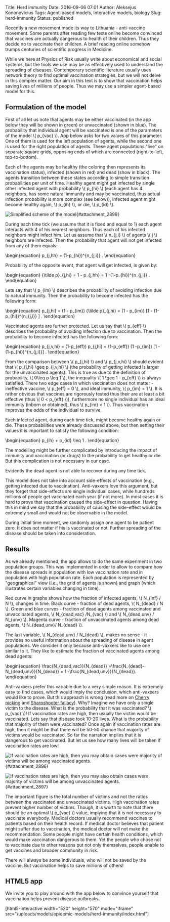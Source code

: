 Title: Herd immunity
Date: 2016-09-06 07:01
Author: Aleksejus Kononovicius
Tags: Agent-based models, Interactive models, biology
Slug: herd-immunity
Status: published

Recently a new movement made its way
to Lithuania - anti-vaccine movement. Some parents after reading few
texts online become convinced that vaccines are actually dangerous to
health of their children. Thus they decide no to vaccinate their
children. A brief reading online somehow trumps centuries of scientific
progress in Medicine.

While we here at Physics of Risk usually write about economical and
social systems, but the tools we use may be as effectively used to
understand the spreading of diseases. Contemporary scientific literature
usually uses network theory to find optimal vaccination strategies, but
we will not delve in this complex matter. Our aim in this text is to
show that vaccination helps saving lives of millions of people. Thus we
may use a simpler agent-based model for this.<!--more-->

## Formulation of the model

First of all let us note that agents may be either vaccinated (in the
app below they will be shown in green) or unvaccinated (shown in blue).
The probability that individual agent will be vaccinated is one of the
parameters of the model \\\(  p\_{vac} \\\). App below asks for two
values of this parameter. One of them is used for the left population of
agents, while the second one is used for the right population of agents.
These agent populations "live" on separate square grids, opposing ends
of which are connected (right-to-left, top-to-bottom).

Each of the agents may be healthy (the coloring then represents its
vaccination status), infected (shown in red) and dead (show in black).
The agents transition between these states according to simple
transition probabilities per unit of time. Healthy agent might get
infected by single other infected agent with probability \\\( p\_{hi} \\\) (each agent has 4 neighbors, has some natural immunity and may
be vaccinated, thus actual infection probability is more complex (see
below)), infected agent might become healthy again, \\\(  p\_{ih} \\\),
or die, \\\(  p\_{id} \\\).

![Simplified scheme of the
model](/uploads/2016/herd-im-model-scheme.png "
Simplified scheme of the model"){#attachment_2899} 

During each time tick (we assume that it is fixed and equal to 1) each
agent interacts with 4 of his nearest neighbors. Thus each of his
infected neighbors might infect him. Let us assume that \\\( n\_{j,i} \\\) of agents \\\(  j \\\) neighbors are infected. Then the
probability that agent will not get infected from any of them equals:


\begin{equation}
 p\_{j,hh} = (1-p\_{hi})^{n\_{j,i}} . 
\end{equation}


Probability of the opposite event, that agent will get infected, is
given by:


\begin{equation}
 {\tilde p}\_{j,hi} = 1 - p\_{j,hh} = 1 -(1-p\_{hi})^{n\_{j,i}} . 
\end{equation}


Lets say that \\\(  p\_{im} \\\) describes the probability of avoiding
infection due to natural immunity. Then the probability to become
infected has the following form:


\begin{equation}
 p\_{j,hi} = (1 - p\_{im}) {\tilde p}\_{j,hi} = (1 - p\_{im}) \[1 - (1-p\_{hi})^{n\_{j,i}} \] . 
\end{equation}


Vaccinated agents are further protected. Let us say that \\\( p\_{eff} \\\) describes the probability of avoiding infection due to
vaccination. Then the probability to become infected has the following
form:


\begin{equation}
 p\_{j,v,hi} = (1-p\_{eff}) p\_{j,hi} = (1-p\_{eff}) (1 -p\_{im}) \[1 - (1-p\_{hi})^{n\_{j,i}}\] . 
\end{equation}


From the comparison between \\\(  p\_{j,hi} \\\) and \\\( p\_{j,v,hi} \\\) should evident that \\\(  p\_{j,hi} \geq p\_{j,v,hi} \\\)
(the probability of getting infected is larger for the unvaccinated
agents). This is true as due to the definition of probability, \\\(  0\leq p \leq 1 \\\), the inequality \\\(  1 \geq 1 - p\_{eff} \\\) is
always satisfied. There two edge cases in which vaccination does not
matter - ineffective vaccine, \\\(  p\_{eff} = 0 \\\), and ideal
immunity, \\\(  p\_{im} = 1 \\\). It is rather obvious that vaccines are
rigorously tested thus their are at least a bit effective (thus \\\( 0 &lt; p\_{eff} \\\)), furthermore no single individual has an ideal
immunity (inborn or obtained), thus \\\(  p\_{im} &lt; 1 \\\). Thus
vaccination improves the odds of the individual to survive.

Each infected agent, during each time tick, might become healthy again
or die. These probabilities were already discussed above, but then
setting their values it is important to satisfy the following condition:


\begin{equation}
 p\_{ih} + p\_{id} \leq 1 . 
\end{equation}


The modelling might be further complicated by introducing the impact of
immunity and vaccination (or drugs) to the probability to get healthy or
die. But this complication is not necessary in our case.

Evidently the dead agent is not able to recover during any time tick.

This model does not take into account side-effects of vaccination (e.g.,
getting infected due to vaccination). Anti-vaxxers love this argument,
but they forget that side-effects are single individual cases, while
hundreds millions of people get vaccinated each year (if not more). In
most cases it is hard to prove that vaccination caused the side-effect
in question. Having this in mind we say that the probability of causing
the side-effect would be extremely small and would not be observable in
the model.

During initial time moment, we randomly assign one agent to be patient
zero. It does not matter if his is vaccinated or not. Further spreading
of the disease should be taken into consideration.

## Results

As we already mentioned, the app allows to do the same experiment in two
population groups. This was implemented in order to allow to compare how
the disease spreads in population with low vaccination rate and in
population with high population rate. Each population is represented by
"geographical" view (i.e., the grid of agents is shown) and graph (which
illustrates certain variables changing in time).

Red curve in graphs shows how the fraction of infected agents, \\\( N\_{inf} / N \\\), changes in time. Black curve - fraction of dead agents,
\\\(  N\_{dead} / N \\\). Green and blue curves - fraction of dead agents
among vaccinated and unvaccinated agents, \\\(  N\_{dead,vac} /N\_{vac} \\\) and \\\(  N\_{dead,unv} / N\_{unv} \\\). Magenta curve -
fraction of unvaccinated agents among dead agents, \\\(  N\_{dead,unv}/ N\_{dead} \\\).

The last variable, \\\(  N\_{dead,unv} / N\_{dead} \\\), makes no sense -
it provides no useful information about the spreading of disease in
agent populations. We consider it only because anti-vaxxers like to use
one similar to it. They like to estimate the fraction of vaccinated
agents among dead agents:


\begin{equation}
 \frac{N\_{dead,vac}}{N\_{dead}} =\frac{N\_{dead}-N\_{dead,unv}}{N\_{dead}} = 1 -\frac{N\_{dead,unv}}{N\_{dead}}. 
\end{equation}


Anti-vaxxers prefer this variable due to a very simple reason. It is
extremely easy to find cases, which would imply the conclusion, which
anti-vaxxers would like to prove. But this approach is wrong (read more
on [Cherry picking](https://en.wikipedia.org/wiki/Cherry_picking) and
[Sharpshooter
fallacy](https://en.wikipedia.org/wiki/Texas_sharpshooter_fallacy)).
Why? Imagine we have only a single victim to the disease. What is the
probability that it was vaccinated? \\\(  p\_{vac} \\\)! If vaccination
rates are high, then usually the victim would be vaccinated. Lets say
that disease took 10-20 lives. What is the probability that majority of
them were vaccinated? Once again if vaccination rates are high, then it
might be that there will be 50-50 chance that majority of victims would
be vaccinated. So far the narration implies that it is dangerous to get
vaccinated. But let us see how many lives will be taken if vaccination
rates are low!

![If
vaccination rates are high, then you may obtain cases were majority of
victims will be among vaccinated
agents.](/uploads/2016/herd-im-case-1.png "
If vaccination rates are high, then you may obtain cases were majority
of victims will be among vaccinated agents. If vaccination rates are
low, everybody dies."){#attachment_2896} 

![If
vaccination rates are high, then you may also obtain cases were majority
of victims will be among unvaccinated
agents.](/uploads/2016/herd-im-case-2.png "
If vaccination rates are high, then you may also obtain cases were
majority of victims will be among unvaccinated agents. If vaccination
rates are low, everybody dies."){#attachment_2897} 

The important figure is the total number of victims and not the ratios
between the vaccinated and unvaccinated victims. High vaccination rates
prevent higher number of victims. Though, it is worth to note that there
should be an optimal \\\(  p\_{vac} \\\) value, implying that it is not
necessary to vaccinate everybody. Medical doctors usually recommend
vaccines to patients based on their health record. If medical doctor
believes that patient might suffer due to vaccination, the medical
doctor will not make the recommendation. Some people might have certain
health conditions, which would make vaccination dangerous to them. Yet
the people who chose not to vaccinate due to other reasons put not only
themselves, people unable to get vaccines and broader community in risk.

There will always be some individuals, who will not be saved by the
vaccine. But vaccination helps to save millions of others!

## HTML5 app

We invite you to play around with the app below to convince yourself
that vaccination helps prevent disease outbreaks.

[html5-interactive width="520" height="570" mode="iframe"
src="/uploads/models/epidemic-models/herd-immunity/index.html"]
